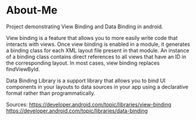 # About-Me
Project demonstrating View Binding and Data Binding in android.

View binding is a feature that allows you to more easily write code that interacts with views. Once view binding is enabled in a module, it generates a binding class for each XML layout file present in that module. An instance of a binding class contains direct references to all views that have an ID in the corresponding layout.
In most cases, view binding replaces findViewById.

Data Binding Library is a support library that allows you to bind UI components in your layouts to data sources in your app using a declarative format rather than programmatically.

Sources:
https://developer.android.com/topic/libraries/view-binding
https://developer.android.com/topic/libraries/data-binding
